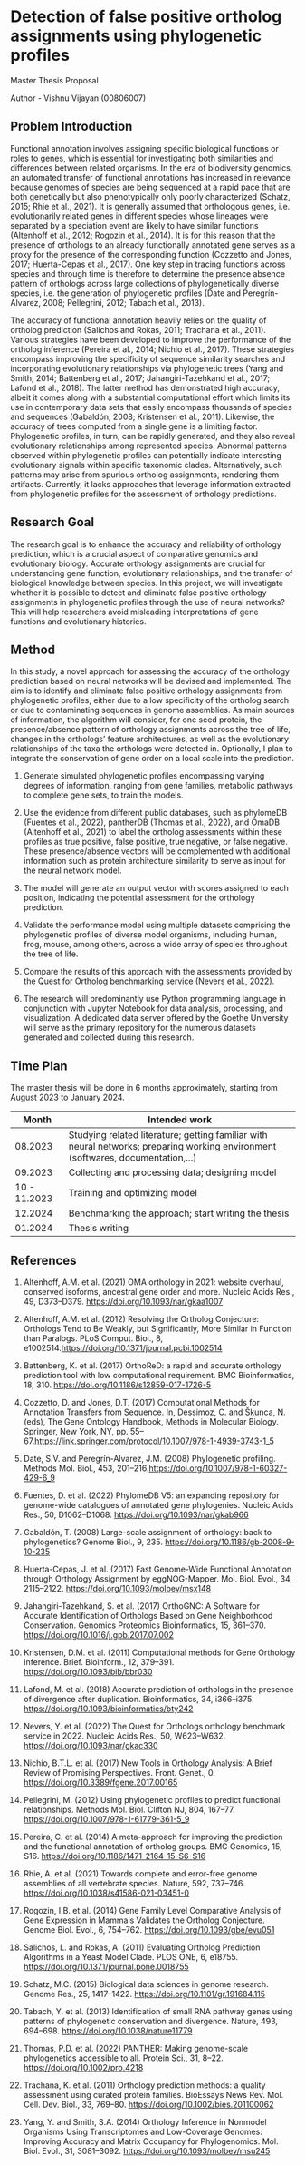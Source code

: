 # Detection of false positive ortholog assignments using phylogenetic profiles

Master Thesis Proposal

Author - Vishnu Vijayan (00806007)


## Problem Introduction
Functional annotation involves assigning specific biological functions or roles to genes, which is essential for investigating both similarities and differences between related organisms. In the era of biodiversity genomics, an automated
transfer of functional annotations has increased in relevance because genomes of species are
being sequenced at a rapid pace that are both genetically but also phenotypically only poorly
characterized (Schatz, 2015; Rhie et al., 2021). It is generally assumed that orthologous genes,
i.e. evolutionarily related genes in different species whose lineages were separated by a
speciation event are likely to have similar functions (Altenhoff et al., 2012; Rogozin et al.,
2014). It is for this reason that the presence of orthologs to an already functionally annotated
gene serves as a proxy for the presence of the corresponding function (Cozzetto and Jones,
2017; Huerta-Cepas et al., 2017). One key step in tracing functions across species and through
time is therefore to determine the presence absence pattern of orthologs across large
collections of phylogenetically diverse species, i.e. the generation of phylogenetic profiles
(Date and Peregrín-Alvarez, 2008; Pellegrini, 2012; Tabach et al., 2013).

The accuracy of functional annotation heavily relies on the quality of ortholog prediction
(Salichos and Rokas, 2011; Trachana et al., 2011). Various strategies have been developed to
improve the performance of the ortholog inference (Pereira et al., 2014; Nichio et al., 2017).
These strategies encompass improving the specificity of sequence similarity searches and
incorporating evolutionary relationships via phylogenetic trees (Yang and Smith, 2014;
Battenberg et al., 2017; Jahangiri-Tazehkand et al., 2017; Lafond et al., 2018). The latter
method has demonstrated high accuracy, albeit it comes along with a substantial
computational effort which limits its use in contemporary data sets that easily encompass
thousands of species and sequences (Gabaldón, 2008; Kristensen et al., 2011). Likewise, the
accuracy of trees computed from a single gene is a limiting factor. Phylogenetic profiles, in
turn, can be rapidly generated, and they also reveal evolutionary relationships among
represented species. Abnormal patterns observed within phylogenetic profiles can potentially
indicate interesting evolutionary signals within specific taxonomic clades. Alternatively, such
patterns may arise from spurious ortholog assignments, rendering them artifacts. Currently,
it lacks approaches that leverage information extracted from phylogenetic profiles for the
assessment of orthology predictions. 

## Research Goal
The research goal is to enhance the accuracy and reliability of orthology prediction, which is a crucial aspect of comparative genomics and evolutionary biology. Accurate orthology assignments are crucial for understanding gene function, evolutionary relationships, and the transfer of biological knowledge between species. In this project, we will investigate whether it is possible to detect and eliminate false positive orthology assignments in phylogenetic profiles through the use of neural networks? This will help researchers avoid misleading interpretations of gene functions and evolutionary histories.

## Method

In this study, a novel approach for assessing the accuracy of the orthology prediction based
on neural networks will be devised and implemented. The aim is to identify and eliminate
false positive orthology assignments from phylogenetic profiles, either due to a low specificity
of the ortholog search or due to contaminating sequences in genome assemblies. As main sources of information, the algorithm will consider, for one seed protein, the presence/absence pattern of orthology assignments across the tree of life, changes in the
orthologs’ feature architectures, as well as the evolutionary relationships of the taxa the
orthologs were detected in. Optionally, I plan to integrate the conservation of gene order
on a local scale into the prediction. 

1. Generate simulated phylogenetic profiles encompassing varying degrees of information, ranging from gene families, metabolic pathways to complete gene sets, to train the models.

2. Use the evidence from different public databases, such as phylomeDB (Fuentes et al., 2022), pantherDB (Thomas et al., 2022), and OmaDB (Altenhoff et al., 2021) to label the ortholog assessments within these profiles as true positive, false positive, true negative, or false negative. These presence/absence vectors will be complemented with additional information such as protein architecture similarity to serve as input for the neural network model.

3. The model will generate an output vector with scores assigned to each position, indicating the potential assessment for the orthology prediction.

4. Validate the performance model using multiple datasets comprising the phylogenetic profiles of diverse model organisms, including human, frog, mouse, among others, across a wide array of species throughout the tree of life.

5. Compare the results of this approach with the assessments provided by the Quest for Ortholog benchmarking service (Nevers et al., 2022).
6. The research will predominantly use Python programming language in conjunction with Jupyter Notebook for data analysis, processing, and visualization. A dedicated data server offered by the Goethe University will serve as the primary repository for the numerous datasets generated and collected during this research.





## Time Plan
The master thesis will be done in 6 months approximately, starting from August 2023 to
January 2024.

| Month    | Intended work |
| -------- | ------- |
| 08.2023 | Studying related literature; getting familiar with neural networks; preparing working environment (softwares, documentation,...)  |
| 09.2023 | Collecting and processing data; designing model |
| 10 - 11.2023 | Training and optimizing model |
| 12.2024 | Benchmarking the approach; start writing the thesis |
| 01.2024 | Thesis writing |

## References

1. Altenhoff, A.M. et al. (2021) OMA orthology in 2021: website overhaul, conserved isoforms, ancestral gene order and more. Nucleic Acids Res., 49, D373–D379.
https://doi.org/10.1093/nar/gkaa1007

2. Altenhoff, A.M. et al. (2012) Resolving the Ortholog Conjecture: Orthologs Tend to Be Weakly, but Significantly, More Similar in Function than Paralogs. PLoS Comput. Biol., 8, e1002514.https://doi.org/10.1371/journal.pcbi.1002514

3. Battenberg, K. et al. (2017) OrthoReD: a rapid and accurate orthology prediction tool with low computational requirement. BMC Bioinformatics, 18, 310.
https://doi.org/10.1186/s12859-017-1726-5

4. Cozzetto, D. and Jones, D.T. (2017) Computational Methods for Annotation Transfers from Sequence. In, Dessimoz, C. and Škunca, N. (eds), The Gene Ontology Handbook, Methods in Molecular Biology. Springer, New York, NY, pp. 55–67.https://link.springer.com/protocol/10.1007/978-1-4939-3743-1_5

5. Date, S.V. and Peregrín-Alvarez, J.M. (2008) Phylogenetic profiling. Methods Mol. Biol., 453, 201–216.https://doi.org/10.1007/978-1-60327-429-6_9

6. Fuentes, D. et al. (2022) PhylomeDB V5: an expanding repository for genome-wide catalogues of annotated gene phylogenies. Nucleic Acids Res., 50, D1062–D1068. https://doi.org/10.1093/nar/gkab966

7. Gabaldón, T. (2008) Large-scale assignment of orthology: back to phylogenetics? Genome Biol., 9, 235. https://doi.org/10.1186/gb-2008-9-10-235

8. Huerta-Cepas, J. et al. (2017) Fast Genome-Wide Functional Annotation through Orthology Assignment by eggNOG-Mapper. Mol. Biol. Evol., 34, 2115–2122. 
https://doi.org/10.1093/molbev/msx148

9. Jahangiri-Tazehkand, S. et al. (2017) OrthoGNC: A Software for Accurate Identification of Orthologs Based on Gene Neighborhood Conservation. Genomics Proteomics Bioinformatics, 15, 361–370. https://doi.org/10.1016/j.gpb.2017.07.002

10. Kristensen, D.M. et al. (2011) Computational methods for Gene Orthology inference. Brief. Bioinform., 12, 379–391. https://doi.org/10.1093/bib/bbr030

11. Lafond, M. et al. (2018) Accurate prediction of orthologs in the presence of divergence after duplication. Bioinformatics, 34, i366–i375. https://doi.org/10.1093/bioinformatics/bty242

12. Nevers, Y. et al. (2022) The Quest for Orthologs orthology benchmark service in 2022. Nucleic Acids Res., 50, W623–W632. https://doi.org/10.1093/nar/gkac330

13. Nichio, B.T.L. et al. (2017) New Tools in Orthology Analysis: A Brief Review of Promising Perspectives. Front. Genet., 0. https://doi.org/10.3389/fgene.2017.00165

14. Pellegrini, M. (2012) Using phylogenetic profiles to predict functional relationships. Methods Mol. Biol. Clifton NJ, 804, 167–77. https://doi.org/10.1007/978-1-61779-361-5_9

15. Pereira, C. et al. (2014) A meta-approach for improving the prediction and the functional annotation of ortholog groups. BMC Genomics, 15, S16. https://doi.org/10.1186/1471-2164-15-S6-S16

16. Rhie, A. et al. (2021) Towards complete and error-free genome assemblies of all vertebrate species. Nature, 592, 737–746. https://doi.org/10.1038/s41586-021-03451-0

17. Rogozin, I.B. et al. (2014) Gene Family Level Comparative Analysis of Gene Expression in Mammals Validates the Ortholog Conjecture. Genome Biol. Evol., 6, 754–762. https://doi.org/10.1093/gbe/evu051

18. Salichos, L. and Rokas, A. (2011) Evaluating Ortholog Prediction Algorithms in a Yeast Model Clade. PLOS ONE, 6, e18755.  https://doi.org/10.1371/journal.pone.0018755

19. Schatz, M.C. (2015) Biological data sciences in genome research. Genome Res., 25, 1417–1422. https://doi.org/10.1101/gr.191684.115

20. Tabach, Y. et al. (2013) Identification of small RNA pathway genes using patterns of phylogenetic conservation and divergence. Nature, 493, 694–698. https://doi.org/10.1038/nature11779

21. Thomas, P.D. et al. (2022) PANTHER: Making genome-scale phylogenetics accessible to all. Protein Sci., 31, 8–22.  https://doi.org/10.1002/pro.4218

22. Trachana, K. et al. (2011) Orthology prediction methods: a quality assessment using curated protein families. BioEssays News Rev. Mol. Cell. Dev. Biol., 33, 769–80. https://doi.org/10.1002/bies.201100062

23. Yang, Y. and Smith, S.A. (2014) Orthology Inference in Nonmodel Organisms Using Transcriptomes and Low-Coverage Genomes: Improving Accuracy and Matrix Occupancy for Phylogenomics. Mol. Biol. Evol., 31, 3081–3092. https://doi.org/10.1093/molbev/msu245
